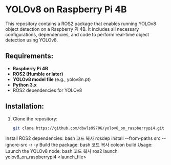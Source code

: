 # YOLOv8 on Raspberry Pi 4B

This repository contains a ROS2 package that enables running YOLOv8 object detection on a Raspberry Pi 4B. It includes all necessary configurations, dependencies, and code to perform real-time object detection using YOLOv8.

## Requirements:
- **Raspberry Pi 4B**
- **ROS2 (Humble or later)**
- **YOLOv8 model file** (e.g., yolov8n.pt)
- **Python 3.x**
- ROS2 dependencies for YOLOv8

## Installation:
1. Clone the repository:
   ```bash
   git clone https://github.com/dbwls99706/yolov8_on_raspberrypi4.git
Install ROS2 dependencies:
bash
코드 복사
rosdep install --from-paths src --ignore-src -r -y
Build the package:
bash
코드 복사
colcon build
Usage:
Launch the YOLOv8 node:
bash
코드 복사
ros2 launch yolov8_on_raspberrypi4 <launch_file>
